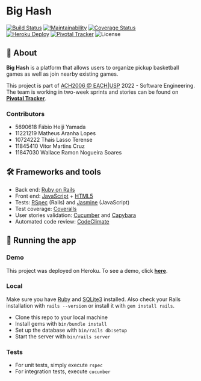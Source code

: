 # Big Hash

[![Build Status](https://github.com/fabioheiji/engenhariaSI/actions/workflows/ruby.yml/badge.svg)](https://github.com/fabioheiji/engenhariaSI/actions/) [![!Maintainability](https://api.codeclimate.com/v1/badges/2fb60f1d746c705757e0/maintainability)](https://codeclimate.com/github/fabioheiji/engenhariaSI/) [![Coverage Status](https://coveralls.io/repos/github/fabioheiji/engenhariaSI/badge.svg?branch=master)](https://coveralls.io/github/fabioheiji/engenhariaSI?branch=master)  
[![Heroku Deploy](https://img.shields.io/badge/Heroku-430098?style=flat&logo=heroku&logoColor=white)](https://bighash.herokuapp.com/) [![Pivotal Tracker](https://img.shields.io/badge/pivotaltracker-517A9E?style=flat&logo=pivotaltracker&logoColor=white)](https://www.pivotaltracker.com/n/projects/2603038) ![License](https://img.shields.io/github/license/fabioheiji/engenhariasi)

## :book: About

**Big Hash** is a platform that allows users to organize pickup basketball games as well as join nearby existing games.

This project is part of [ACH2006 @ EACH|USP](https://github.com/EngSoft-EACH-USP) 2022 - Software Engineering. The team is working in two-week sprints and stories can be found on **[Pivotal Tracker](https://www.pivotaltracker.com/n/projects/2603038)**.

### Contributors

- 5690618 Fábio Heiji Yamada
- 11221219 Matheus Aranha Lopes
- 10724222 Thais Lasso Terense
- 11845410 Vitor Martins Cruz
- 11847030 Wallace Ramon Nogueira Soares

## :hammer_and_wrench: Frameworks and tools

- Back end: [Ruby on Rails](https://rubyonrails.org/)
- Front end: [JavaScript](https://developer.mozilla.org/pt-BR/docs/Web/JavaScript) + [HTML5](https://developer.mozilla.org/pt-BR/docs/Web/HTML/HTML5)
- Tests: [RSpec](https://rspec.info/) (Rails) and [Jasmine](https://jasmine.github.io/) (JavaScript)
- Test coverage: [Coveralls](https://coveralls.io/)
- User stories validation: [Cucumber](https://cucumber.io/) and [Capybara](http://teamcapybara.github.io/capybara/)
- Automated code review: [CodeClimate](https://codeclimate.com/quality/)

## :rocket: Running the app

### Demo

This project was deployed on Heroku. To see a demo, click **[here](https://bighash.herokuapp.com/)**.

### Local

Make sure you have [Ruby](https://www.ruby-lang.org/en/documentation/installation/) and [SQLite3](https://www.sqlite.org/index.html) installed.
Also check your Rails installation with `rails --version` or install it with `gem install rails`.

- Clone this repo to your local machine
- Install gems with `bin/bundle install`
- Set up the database with `bin/rails db:setup`
- Start the server with `bin/rails server`

### Tests

- For unit tests, simply execute `rspec`
- For integration tests, execute `cucumber`
